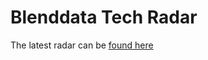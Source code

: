 # Blenddata Tech Radar

The latest radar can be [found here](https://radar.thoughtworks.com/?sheetId=https%3A%2F%2Fraw.githubusercontent.com%2FLarsHanegraaf%2FBlenddata-Tech-Radar%2Fmain%2FBlenddata%2520Radar%2520-%25202023Q1.json)